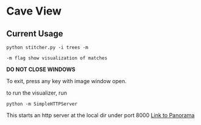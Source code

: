 # Cave View

## Current Usage

```
python stitcher.py -i trees -m
```

`-m flag show visualization of matches`

**DO NOT CLOSE WINDOWS**

To exit, press any key with image window open.

to run the visualizer, run 

    python -m SimpleHTTPServer

This starts an http server at the local dir under port 8000
[Link to Panorama](http://localhost:8000/cave_panorama.html)